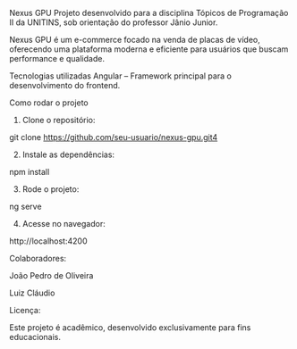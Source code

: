 Nexus GPU
Projeto desenvolvido para a disciplina Tópicos de Programação II da UNITINS, sob orientação do professor Jânio Junior.

Nexus GPU é um e-commerce focado na venda de placas de vídeo, oferecendo uma plataforma moderna e eficiente para usuários que buscam performance e qualidade.

Tecnologias utilizadas
Angular – Framework principal para o desenvolvimento do frontend.

Como rodar o projeto

1. Clone o repositório:
   
  git clone https://github.com/seu-usuario/nexus-gpu.git4

2. Instale as dependências:
   
  npm install

3. Rode o projeto:
   
  ng serve

4. Acesse no navegador:

  http://localhost:4200

Colaboradores:

João Pedro de Oliveira

Luiz Cláudio


Licença:

Este projeto é acadêmico, desenvolvido exclusivamente para fins educacionais.
